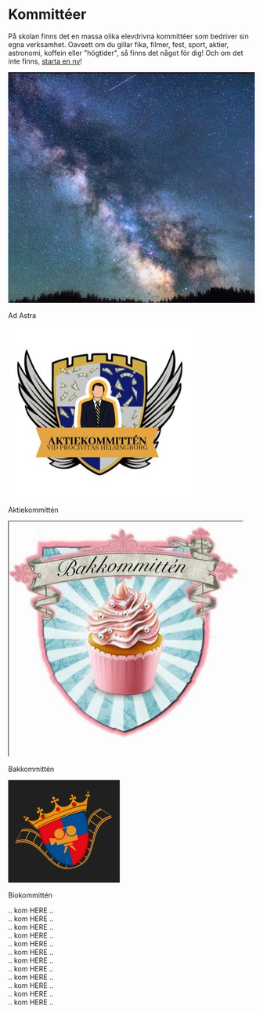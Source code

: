  <h1>Kommittéer</h1>

På skolan finns det en massa olika elevdrivna kommittéer som bedriver sin egna verksamhet. Oavsett om du gillar fika, filmer, fest, sport, aktier, astronomi, koffein eller "högtider", så finns det något för dig! Och om det inte finns, [starta en ny](/startakommitte/)!

<div class="square">
    <div class="kom">
        <img src="/assets/kommitteer/adastra.PNG">
	<p>Ad Astra</p>
    </div>
</div>

<div class="square">
    <div class="kom">
        <img src="/assets/kommitteer/aktie.PNG">
		<p>Aktiekommittén</p>
    </div>
</div>

<div class="square">
    <div class="kom">
		<img src="/assets/kommitteer/bak.PNG">
		<p>Bakkommittén</p>
    </div>
</div>

<div class="square">
    <div class="kom">
		<img src="/assets/kommitteer/bio.PNG">
		<p>Biokommittén</p>
    </div>
</div>

<div class="square">
    <div class="kom">
        .. kom HERE ..
    </div>
</div>

<div class="square">
    <div class="kom">
        .. kom HERE ..
    </div>
</div>

<div class="square">
    <div class="kom">
        .. kom HERE ..
    </div>
</div>

<div class="square">
    <div class="kom">
        .. kom HERE ..
    </div>
</div>

<div class="square">
    <div class="kom">
        .. kom HERE ..
    </div>
</div>

<div class="square">
    <div class="kom">
        .. kom HERE ..
    </div>
</div>

<div class="square">
    <div class="kom">
        .. kom HERE ..
    </div>
</div>

<div class="square">
    <div class="kom">
        .. kom HERE ..
    </div>
</div>

<div class="square">
    <div class="kom">
        .. kom HERE ..
    </div>
</div>

<div class="square">
    <div class="kom">
        .. kom HERE ..
    </div>
</div>

<div class="square">
    <div class="kom">
        .. kom HERE ..
    </div>
</div>

<div class="square">
    <div class="kom">
        .. kom HERE ..
    </div>
</div>
